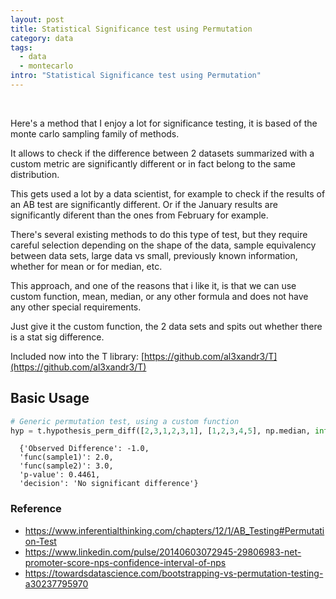 ```yaml
---
layout: post
title: Statistical Significance test using Permutation
category: data
tags:
  - data
  - montecarlo
intro: "Statistical Significance test using Permutation"
---
```


<br>

Here's a method that I enjoy a lot for significance testing, it is based of the monte carlo sampling family of methods.

It allows to check if the difference between 2 datasets summarized with a custom metric are significantly different or in fact belong to the same distribution.

This gets used a lot by a data scientist, for example to check if the results of an AB test are significantly different.
Or if the January results are significantly diferent than the ones from February for example.

There's several existing methods to do this type of test, but they require careful selection depending on the shape of the data, sample equivalency between data sets, large data vs small, previously known information, whether for mean or for median, etc.

This approach, and one of the reasons that i like it, is that we can use custom function, mean, median, or any other formula and does not have any other special requirements.

Just give it the custom function, the 2 data sets and spits out whether there is a stat sig difference.

Included now into the T library: [https://github.com/al3xandr3/T](https://github.com/al3xandr3/T)

## Basic Usage


```python
# Generic permutation test, using a custom function
hyp = t.hypothesis_perm_diff([2,3,1,2,3,1], [1,2,3,4,5], np.median, int(1e4))
```
      {'Observed Difference': -1.0,
      'func(sample1)': 2.0,
      'func(sample2)': 3.0,
      'p-value': 0.4461,
      'decision': 'No significant difference'}



### Reference

- https://www.inferentialthinking.com/chapters/12/1/AB_Testing#Permutation-Test
- https://www.linkedin.com/pulse/20140603072945-29806983-net-promoter-score-nps-confidence-interval-of-nps
- https://towardsdatascience.com/bootstrapping-vs-permutation-testing-a30237795970

<br>
<br>
